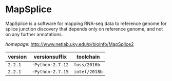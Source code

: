 # MapSplice

MapSplice is a software for mapping RNA-seq data to reference genome for splice  junction discovery that depends only on reference genome, and not on any further annotations.

*homepage*: <http://www.netlab.uky.edu/p/bioinfo/MapSplice2>

version | versionsuffix | toolchain
--------|---------------|----------
``2.2.1`` | ``-Python-2.7.12`` | ``foss/2016b``
``2.2.1`` | ``-Python-2.7.15`` | ``intel/2018b``
